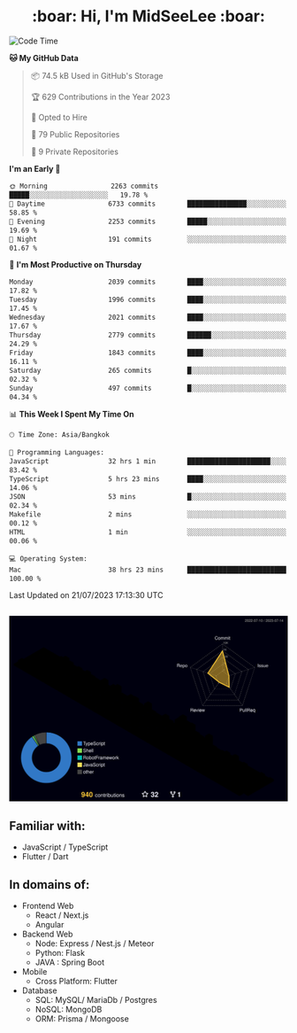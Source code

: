 <h1 align="center"> :boar: Hi, I'm MidSeeLee :boar:</h1>
 
<!--START_SECTION:waka-->
![Code Time](http://img.shields.io/badge/Code%20Time-772%20hrs%2037%20mins-blue)

**🐱 My GitHub Data** 

> 📦 74.5 kB Used in GitHub's Storage 
 > 
> 🏆 629 Contributions in the Year 2023
 > 
> 💼 Opted to Hire
 > 
> 📜 79 Public Repositories 
 > 
> 🔑 9 Private Repositories 
 > 
**I'm an Early 🐤** 

```text
🌞 Morning                2263 commits        █████░░░░░░░░░░░░░░░░░░░░   19.78 % 
🌆 Daytime                6733 commits        ███████████████░░░░░░░░░░   58.85 % 
🌃 Evening                2253 commits        █████░░░░░░░░░░░░░░░░░░░░   19.69 % 
🌙 Night                  191 commits         ░░░░░░░░░░░░░░░░░░░░░░░░░   01.67 % 
```
📅 **I'm Most Productive on Thursday** 

```text
Monday                   2039 commits        ████░░░░░░░░░░░░░░░░░░░░░   17.82 % 
Tuesday                  1996 commits        ████░░░░░░░░░░░░░░░░░░░░░   17.45 % 
Wednesday                2021 commits        ████░░░░░░░░░░░░░░░░░░░░░   17.67 % 
Thursday                 2779 commits        ██████░░░░░░░░░░░░░░░░░░░   24.29 % 
Friday                   1843 commits        ████░░░░░░░░░░░░░░░░░░░░░   16.11 % 
Saturday                 265 commits         █░░░░░░░░░░░░░░░░░░░░░░░░   02.32 % 
Sunday                   497 commits         █░░░░░░░░░░░░░░░░░░░░░░░░   04.34 % 
```


📊 **This Week I Spent My Time On** 

```text
🕑︎ Time Zone: Asia/Bangkok

💬 Programming Languages: 
JavaScript               32 hrs 1 min        █████████████████████░░░░   83.42 % 
TypeScript               5 hrs 23 mins       ████░░░░░░░░░░░░░░░░░░░░░   14.06 % 
JSON                     53 mins             █░░░░░░░░░░░░░░░░░░░░░░░░   02.34 % 
Makefile                 2 mins              ░░░░░░░░░░░░░░░░░░░░░░░░░   00.12 % 
HTML                     1 min               ░░░░░░░░░░░░░░░░░░░░░░░░░   00.06 % 

💻 Operating System: 
Mac                      38 hrs 23 mins      █████████████████████████   100.00 % 
```


 Last Updated on 21/07/2023 17:13:30 UTC
<!--END_SECTION:waka-->

##

![](./profile-3d-contrib/profile-night-rainbow.svg)

## Familiar with:
- JavaScript / TypeScript
- Flutter / Dart

## In domains of:
- Frontend Web
  - React / Next.js
  - Angular
- Backend Web
  - Node: Express / Nest.js / Meteor
  - Python: Flask
  - JAVA : Spring Boot
- Mobile
  - Cross Platform: Flutter
- Database
  - SQL: MySQL/ MariaDb / Postgres
  - NoSQL: MongoDB
  - ORM: Prisma / Mongoose
